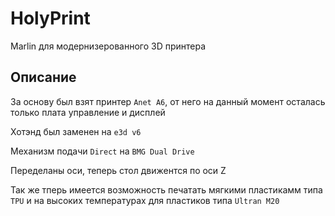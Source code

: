 # HolyPrint

Marlin для модернизерованного 3D принтера

## Описание

За основу был взят принтер `Anet A6`, от него на данный момент осталась только плата управление и дисплей

Хотэнд был заменен на `e3d v6`

Механизм подачи `Direct` на `BMG Dual Drive`

Переделаны оси, теперь стол движентся по оси Z

Так же тперь имеется возможность печатать мягкими пластикамм типа `TPU` и на высоких температурах для пластиков типа `Ultran M20`
